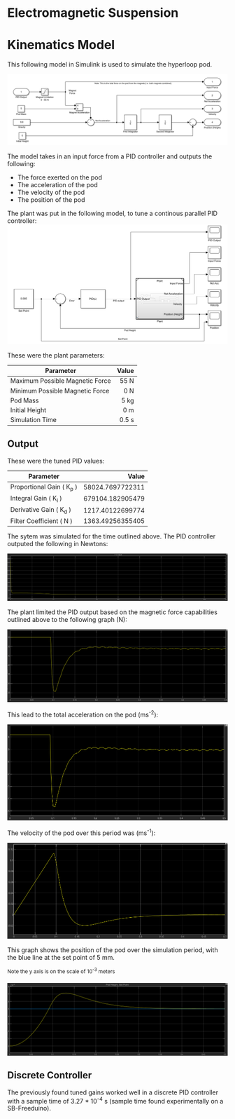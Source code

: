 <b><h1> Electromagnetic Suspension </h1></b>

# Kinematics Model

This following model in Simulink is used to simulate the hyperloop pod. 

![Plant](kinematics_model/system_images/Plant.PNG)

The model takes in an input force from a PID controller and outputs the following:
- The force exerted on the pod
- The acceleration of the pod
- The velocity of the pod
- The position of the pod


The plant was put in the following model, to tune a continous parallel PID controller:
![Controller](kinematics_model/system_images/ControlSystem.PNG)

These were the plant parameters:

| Parameter                          | Value |
| -------------                      | -----:|
| Maximum Possible Magnetic Force    |  55 N |
| Minimum Possible Magnetic Force    |  0 N  |
| Pod Mass                           |  5 kg |
| Initial Height                     |  0 m  |
| Simulation Time                    | 0.5 s |

## Output

These were the tuned PID values:

| Parameter                           | Value            |
| -------------                       | -----:           |
| Proportional Gain ( K<sub>p</sub> ) | 58024.7697722311 |
| Integral Gain ( K<sub>i</sub> )     | 679104.182905479 |
| Derivative Gain ( K<sub>d</sub> )   | 1217.40122699774 |
| Filter Coefficient ( N )            | 1363.49256355405 |

The sytem was simulated for the time outlined above. The PID controller outputed the following in Newtons:

![PID Output](kinematics_model/output/pid_output.PNG)

The plant limited the PID output based on the magnetic force capabilities outlined above to the following graph (N):

![Input Force](kinematics_model/output/input_force.PNG)

This lead to the total acceleration on the pod (ms<sup>-2</sup>):

![Acceleration Graph](kinematics_model/output/net_acceleration.PNG)

The velocity of the pod over this period was (ms<sup>-1</sup>):

![Velocity Graph](kinematics_model/output/velocity.PNG)

This graph shows the position of the pod over the simulation period, with the blue line at the set point of 5 mm. 

<sup>Note the y axis is on the scale of 10<sup>-3</sup> meters</sup>

![Position Graph](kinematics_model/output/position.PNG)

## Discrete Controller

The previously found tuned gains worked well in a discrete PID controller with a sample time of 3.27 * 10<sup>-4</sup> s (sample time found experimentally on a SB-Freeduino).

